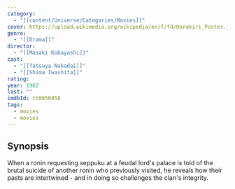 ```yaml
---
category:
  - "[[content/Universe/Categories/Movies]]"
cover: https://upload.wikimedia.org/wikipedia/en/f/fd/Harakiri_Poster.jpg
genre:
  - "[[Drama]]"
director:
  - "[[Masaki Kobayashi]]"
cast:
  - "[[Tatsuya Nakadai]]"
  - "[[Shima Iwashita]]"
rating: 
year: 1962
last: ""
imdbId: tt0056058
tags:
  - movies
  - movies
---
```

## Synopsis
When a ronin requesting seppuku at a feudal lord's palace is told of the brutal suicide of another ronin who previously visited, he reveals how their pasts are intertwined - and in doing so challenges the clan's integrity.


